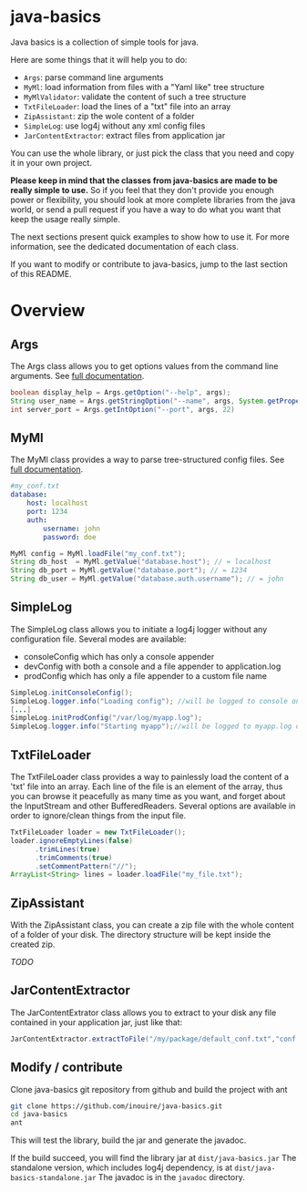 java-basics
===========

Java basics is a collection of simple tools for java.

Here are some things that it will help you to do:
- `Args`: parse command line arguments
- `MyMl`: load information from files with a "Yaml like" tree structure
- `MyMlValidator`: validate the content of such a tree structure
- `TxtFileLoader`: load the lines of a "txt" file into an array
- `ZipAssistant`: zip the wole content of a folder
- `SimpleLog`: use log4j without any xml config files
- `JarContentExtractor`: extract files from application jar

You can use the whole library, or just pick the class that you need and copy it in your own project.

**Please keep in mind that the classes from java-basics are made to be really simple to use.**
So if you feel that they don't provide you enough power or flexibility, you should look at more complete libraries from the java world, or send a pull request if you have a way to do what you want that keep the usage really simple.

The next sections present quick examples to show how to use it. For more information, see the dedicated documentation of each class.

If you want to modify or contribute to java-basics, jump to the last section of this README.

# Overview

## Args

The Args class allows you to get options values from the command line arguments. See [full documentation](./doc/Args.md).

```java
boolean display_help = Args.getOption("--help", args);
String user_name = Args.getStringOption("--name", args, System.getProperty("user.name"));
int server_port = Args.getIntOption("--port", args, 22)
```

## MyMl

The MyMl class provides a way to parse tree-structured config files. See [full documentation](./doc/MyMl.md).

```YAML
#my_conf.txt
database:
    host: localhost
    port: 1234
    auth:
        username: john
        password: doe
```

```java
MyMl config = MyMl.loadFile("my_conf.txt");
String db_host  = MyMl.getValue("database.host"); // = localhost
String db_port = MyMl.getValue("database.port"); // = 1234
String db_user = MyMl.getValue("database.auth.username"); // = john
```

## SimpleLog

The SimpleLog class allows you to initiate a log4j logger without any configuration file.
Several modes are available:
- consoleConfig which has only a console appender
- devConfig with both a console and a file appender to application.log
- prodConfig which has only a file appender to a custom file name

```java
SimpleLog.initConsoleConfig();
SimpleLog.logger.info("Loading config"); //will be logged to console only
[...]
SimpleLog.initProdConfig("/var/log/myapp.log");
SimpleLog.logger.info("Starting myapp");//will be logged to myapp.log only
```

## TxtFileLoader

The TxtFileLoader class provides a way to painlessly load the content of a 'txt' file into an array. 
Each line of the file is an element of the array, thus you can browse it peacefully as many time as you want, and forget about the InputStream and other BufferedReaders.
Several options are available in order to ignore/clean things from the input file.

```java
TxtFileLoader loader = new TxtFileLoader();
loader.ignoreEmptyLines(false)
      .trimLines(true)
      .trimComments(true)
      .setCommentPattern("//");
ArrayList<String> lines = loader.loadFile("my_file.txt");
```

## ZipAssistant

With the ZipAssistant class, you can create a zip file with the whole content of a folder of your disk. The directory structure will be kept inside the created zip.

*TODO*

## JarContentExtractor

The JarContentExtrator class allows you to extract to your disk any file contained in your application jar, just like that:
```java
JarContentExtractor.extractToFile("/my/package/default_conf.txt","conf.txt");
```

## Modify / contribute

Clone java-basics git repository from github and build the project with ant
``` bash
git clone https://github.com/inouire/java-basics.git
cd java-basics
ant
```

This will test the library, build the jar and generate the javadoc.

If the build succeed, you will find the library jar at `dist/java-basics.jar`
The standalone version, which includes log4j dependency, is at `dist/java-basics-standalone.jar` 
The javadoc is in the `javadoc` directory.

